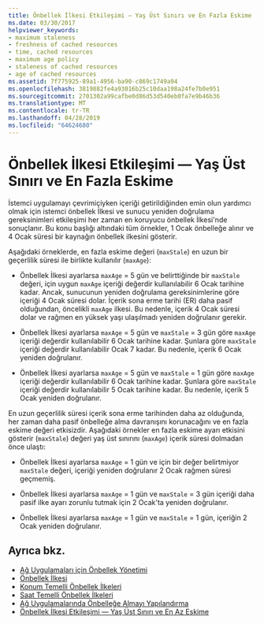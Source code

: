 ```yaml
---
title: Önbellek İlkesi Etkileşimi — Yaş Üst Sınırı ve En Fazla Eskime
ms.date: 03/30/2017
helpviewer_keywords:
- maximum staleness
- freshness of cached resources
- time, cached resources
- maximum age policy
- staleness of cached resources
- age of cached resources
ms.assetid: 7f775925-89a1-4956-ba90-c869c1749a94
ms.openlocfilehash: 3819882fe4a93016b25c10daa198a24fe7b0e951
ms.sourcegitcommit: 2701302a99cafbe0d86d53d540eb0fa7e9b46b36
ms.translationtype: MT
ms.contentlocale: tr-TR
ms.lasthandoff: 04/28/2019
ms.locfileid: "64624680"
---
```

# <a name="cache-policy-interactionmaximum-age-and-maximum-staleness"></a>Önbellek İlkesi Etkileşimi — Yaş Üst Sınırı ve En Fazla Eskime
İstemci uygulamayı çevrimiçiyken içeriği getirildiğinden emin olun yardımcı olmak için istemci önbellek İlkesi ve sunucu yeniden doğrulama gereksinimleri etkileşimi her zaman en koruyucu önbellek İlkesi'nde sonuçlanır. Bu konu başlığı altındaki tüm örnekler, 1 Ocak önbelleğe alınır ve 4 Ocak süresi bir kaynağın önbellek ilkesini gösterir.  
  
 Aşağıdaki örneklerde, en fazla eskime değeri (`maxStale`) en uzun bir geçerlilik süresi ile birlikte kullanılır (`maxAge`):  
  
- Önbellek İlkesi ayarlarsa `maxAge` = 5 gün ve belirttiğinde bir `maxStale` değeri, için uygun `maxAge` içeriği değerdir kullanılabilir 6 Ocak tarihine kadar. Ancak, sunucunun yeniden doğrulama gereksinimlerine göre içeriği 4 Ocak süresi dolar. İçerik sona erme tarihi (ER) daha pasif olduğundan, öncelikli `maxAge` ilkesi. Bu nedenle, içerik 4 Ocak süresi dolar ve rağmen en yüksek yaşı ulaşılmadı yeniden doğrulanır gerekir.  
  
- Önbellek İlkesi ayarlarsa `maxAge` = 5 gün ve `maxStale` = 3 gün göre `maxAge` içeriği değerdir kullanılabilir 6 Ocak tarihine kadar. Şunlara göre `maxStale` içeriği değerdir kullanılabilir Ocak 7 kadar. Bu nedenle, içerik 6 Ocak yeniden doğrulanır.  
  
- Önbellek İlkesi ayarlarsa `maxAge` = 5 gün ve `maxStale` = 1 gün göre `maxAge` içeriği değerdir kullanılabilir 6 Ocak tarihine kadar. Şunlara göre `maxStale` içeriği değerdir kullanılabilir 5 Ocak tarihine kadar. Bu nedenle, içerik 5 Ocak yeniden doğrulanır.  
  
 En uzun geçerlilik süresi içerik sona erme tarihinden daha az olduğunda, her zaman daha pasif önbelleğe alma davranışını korunacağını ve en fazla eskime değeri etkisizdir. Aşağıdaki örnekler en fazla eskime ayarı etkisini gösterir (`maxStale`) değeri yaş üst sınırını (`maxAge`) içerik süresi dolmadan önce ulaştı:  
  
- Önbellek İlkesi ayarlarsa `maxAge` = 1 gün ve için bir değer belirtmiyor `maxStale` değeri, içeriği yeniden doğrulanır 2 Ocak rağmen süresi geçmemiş.  
  
- Önbellek İlkesi ayarlarsa `maxAge` = 1 gün ve `maxStale` = 3 gün içeriği daha pasif ilke ayarı zorunlu tutmak için 2 Ocak'ta yeniden doğrulanır.  
  
- Önbellek İlkesi ayarlarsa `maxAge` = 1 gün ve `maxStale` = 1 gün, içeriğin 2 Ocak yeniden doğrulanır.  
  
## <a name="see-also"></a>Ayrıca bkz.

- [Ağ Uygulamaları için Önbellek Yönetimi](../../../docs/framework/network-programming/cache-management-for-network-applications.md)
- [Önbellek İlkesi](../../../docs/framework/network-programming/cache-policy.md)
- [Konum Temelli Önbellek İlkeleri](../../../docs/framework/network-programming/location-based-cache-policies.md)
- [Saat Temelli Önbellek İlkeleri](../../../docs/framework/network-programming/time-based-cache-policies.md)
- [Ağ Uygulamalarında Önbelleğe Almayı Yapılandırma](../../../docs/framework/network-programming/configuring-caching-in-network-applications.md)
- [Önbellek İlkesi Etkileşimi — Yaş Üst Sınırı ve En Az Eskime](../../../docs/framework/network-programming/cache-policy-interaction-maximum-age-and-minimum-freshness.md)
